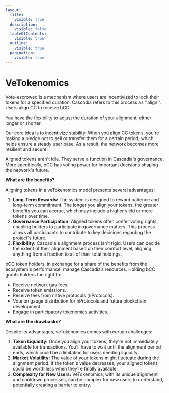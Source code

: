 ```yaml
---
layout:
  title:
    visible: true
  description:
    visible: false
  tableOfContents:
    visible: true
  outline:
    visible: true
  pagination:
    visible: true
---
```


# VeTokenomics

Vote-escrowed is a mechanism where users are incentivized to lock their tokens for a specified duration. Cascadia refers to this process as ''align''. Users align CC to receive bCC.

You have the flexibility to adjust the duration of your alignment, either longer or shorter.

Our core idea is to incentivize stability. When you align CC tokens, you're making a pledge not to sell or transfer them for a certain period, which helps ensure a steady user base. As a result, the network becomes more resilient and secure.

Aligned tokens aren't idle. They serve a function in Cascadia's governance. More specifically, bCC has voting power for important decisions shaping the network's future.



**What are the benefits?**

Aligning tokens in a veTokenomics model presents several advantages:

1. **Long-Term Rewards:** The system is designed to reward patience and long-term commitment. The longer you align your tokens, the greater benefits you can accrue, which may include a higher yield or more tokens over time.
2. **Governance Participation:** Aligned tokens often confer voting rights, enabling holders to participate in governance matters. This process allows all participants to contribute to key decisions regarding the project's future.
3. **Flexibility:** Cascadia's alignment process isn't rigid. Users can decide the extent of their alignment based on their comfort level, aligning anything from a fraction to all of their total holdings.

bCC token holders, in exchange for a share of the benefits from the ecosystem's performance, manage Cascadia’s resources. Holding bCC grants holders the right to:

* Receive network gas fees.
* Receive token emissions.
* Receive fees from native protocols (nProtocols).
* Vote on gauge distribution for nProtocols and future blockchain development.
* Engage in participatory tokenomics activities.



**What are the drawbacks?**

Despite its advantages, veTokenomics comes with certain challenges:

1. **Token Liquidity:** Once you align your tokens, they're not immediately available for transactions. You'll have to wait until the alignment period ends, which could be a limitation for users needing liquidity.
2. **Market Volatility:** The value of your tokens might fluctuate during the alignment period. If the token's value decreases, your aligned tokens could be worth less when they're finally available.
3. **Complexity for New Users:** VeTokenomics, with its unique alignment and cooldown processes, can be complex for new users to understand, potentially creating a barrier to entry.
